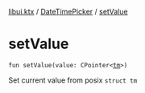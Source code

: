 [libui.ktx](../README.md) / [DateTimePicker](README.md) / [setValue](set-value.md)

# setValue

`fun setValue(value: CPointer<`[`tm`](../../libui/tm.md)`>)`

Set current value from posix `struct tm`


